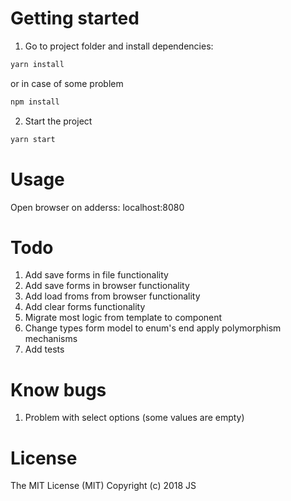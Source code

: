 # Getting started

1. Go to project folder and install dependencies:
```bash
yarn install
```

or in case of some problem

```bash
npm install
```

2. Start the project
```bash
yarn start
```



# Usage

Open browser on adderss: localhost:8080

# Todo

1. Add save forms in file functionality
2. Add save forms in browser functionality
3. Add load froms from browser functionality
4. Add clear forms functionality
5. Migrate most logic from template to component
6. Change types form model to enum's end apply polymorphism mechanisms
7. Add tests

# Know bugs

1. Problem with select options (some values are empty)

# License

The MIT License (MIT)
Copyright (c) 2018 JS
